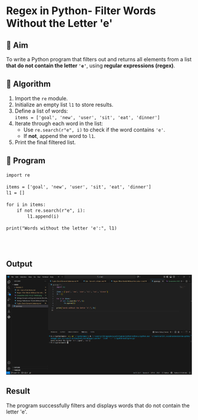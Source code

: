 # Regex in Python- Filter Words Without the Letter 'e'

## 🎯 Aim
To write a Python program that filters out and returns all elements from a list **that do not contain the letter `'e'`**, using **regular expressions (regex)**.

## 🧠 Algorithm
1. Import the `re` module.
2. Initialize an empty list `l1` to store results.
3. Define a list of words:  
   `items = ['goal', 'new', 'user', 'sit', 'eat', 'dinner']`
4. Iterate through each word in the list:
   - Use `re.search(r"e", i)` to check if the word contains `'e'`.
   - If **not**, append the word to `l1`.
5. Print the final filtered list.

## 🧾 Program
```
import re

items = ['goal', 'new', 'user', 'sit', 'eat', 'dinner']
l1 = []

for i in items:
    if not re.search(r"e", i):
        l1.append(i)

print("Words without the letter 'e':", l1)




```
## Output

![alt text](image.png)

## Result
The program successfully filters and displays words that do not contain the letter 'e'.